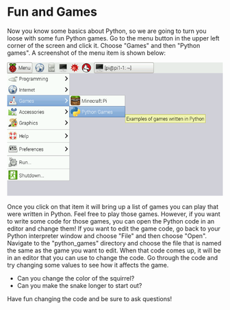 # Fun and Games
Now you know some basics about Python, so we are going to turn you loose with some fun Python games.  Go to the menu button in the upper left corner of the screen and click it.  Choose "Games" and then "Python games".  A screenshot of the menu item is shown below:

![Python exception screenshot](./menu_python_games.png)

Once you click on that item it will bring up a list of games you can play that were written in Python.  Feel free to play those games.  However, if you want to write some code for those games, you can open the Python code in an editor and change them!  If you want to edit the game code, go back to your Python interpreter window and choose "File" and then choose "Open".  Navigate to the "python_games" directory and choose the file that is named the same as the game you want to edit.  When that code comes up, it will be in an editor that you can use to change the code.  Go through the code and try changing some values to see how it affects the game.  
* Can you change the color of the squirrel?  
* Can you make the snake longer to start out?  

Have fun changing the code and be sure to ask questions!
